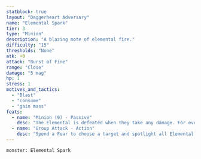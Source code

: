 ```yaml
---
statblock: true
layout: "Daggerheart Adversary"
name: "Elemental Spark"
tier: 3
type: "Minion"
description: "A blazing mote of elemental fire."
difficulty: "15"
thresholds: "None"
atk: +0
attack: "Burst of Fire"
range: "Close"
damage: "5 mag"
hp: 1
stress: 1
motives_and_tactics:
  - "Blast"
  - "consume"
  - "gain mass"
feats:
  - name: "Minion (9) - Passive"
    desc: "The Elemental is defeated when they take any damage. For every 9 damage a PC deals to the Elemental, defeat an additional Minion within range the attack would succeed against."
  - name: "Group Attack - Action"
    desc: "Spend a Fear to choose a target and spotlight all Elemental Sparks within Close range of them. Those Minions move into Melee range of the target and make one shared attack roll. On a success, they deal 5 physical damage each. Combine this damage."
---
```


```statblock
monster: Elemental Spark
```